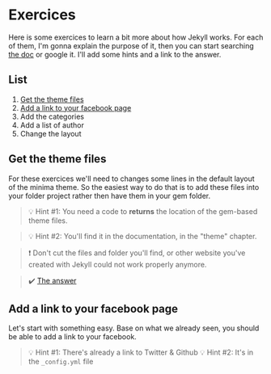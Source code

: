 # Exercices

Here is some exercices to learn a bit more about how Jekyll works. For each of them, I'm gonna explain the purpose of it, then you can start searching [the doc](https://jekyllrb.com/docs/) or google it. I'll add some hints and a link to the answer.

## List

1. [Get the theme files](#Get-the-theme-files)
2. [Add a link to your facebook page](#Add-a-link-to-your-facebook-page)
3. Add the categories
4. Add a list of author
5. Change the layout

## Get the theme files

For these exercices we'll need to changes some lines in the default layout of the minima theme. So the easiest way to do that is to add these files into your folder project rather then have them in your gem folder.

> :bulb: Hint #1: You need a code to **returns** the location of the gem-based theme files.

> :bulb: Hint #2: You'll find it in the documentation, in the "theme" chapter.

> :heavy_exclamation_mark: Don't cut the files and folder you'll find, or other website you've created with Jekyll could not work properly anymore.

> :heavy_check_mark: [The answer](/answers/1_theme.md)

## Add a link to your facebook page

Let's start with something easy. Base on what we already seen, you should be able to add a link to your facebook.

> :bulb: Hint #1: There's already a link to Twitter & Github
> :bulb: Hint #2: It's in the `_config.yml` file

